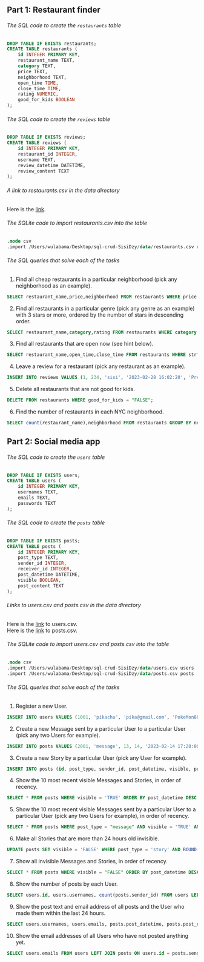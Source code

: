 ## Part 1: Restaurant finder

###### The SQL code to create the ```restaurants``` table
``` sql
DROP TABLE IF EXISTS restaurants;
CREATE TABLE restaurants (
    id INTEGER PRIMARY KEY,
    restaurant_name TEXT,
    category TEXT,
    price TEXT,
    neighborhood TEXT,
    open_time TIME,
    close_time TIME,
    rating NUMERIC,
    good_for_kids BOOLEAN
);
```

###### The SQL code to create the ```reviews``` table
``` sql
DROP TABLE IF EXISTS reviews;
CREATE TABLE reviews (
    id INTEGER PRIMARY KEY,
    restaurant_id INTEGER,
    username TEXT,
    review_datetime DATETIME,
    review_content TEXT
);
```

###### A link to restaurants.csv in the data directory
Here is the [link](data/restaurants.csv).

###### The SQLite code to import restaurants.csv into the table
``` sql
.mode csv  
.import /Users/wulabama/Desktop/sql-crud-SisiDzy/data/restaurants.csv restaurants
```

###### The SQL queries that solve each of the tasks
1. Find all cheap restaurants in a particular neighborhood (pick any neighborhood as an example).
``` sql
SELECT restaurant_name,price,neighborhood FROM restaurants WHERE price = "Cheap" AND neighborhood = "SoHo";
```
2. Find all restaurants in a particular genre (pick any genre as an example) with 3 stars or more, ordered by the number of stars in descending order.
``` sql
SELECT restaurant_name,category,rating FROM restaurants WHERE category = "Mexican" AND rating >= 3.0 ORDER BY rating DESC;
```
3. Find all restaurants that are open now (see hint below).
``` sql
SELECT restaurant_name,open_time,close_time FROM restaurants WHERE strftime('%H:%M', 'now', 'localtime') BETWEEN open_time AND close_time;
```
4. Leave a review for a restaurant (pick any restaurant as an example).
``` sql
INSERT INTO reviews VALUES (1, 234, 'sisi', '2023-02-28 16:02:20', 'Pretty nice!');
```
5. Delete all restaurants that are not good for kids.
``` sql
DELETE FROM restaurants WHERE good_for_kids = "FALSE";
```
6. Find the number of restaurants in each NYC neighborhood.
``` sql
SELECT count(restaurant_name),neighborhood FROM restaurants GROUP BY neighborhood;
```

## Part 2: Social media app

###### The SQL code to create the ```users``` table
``` sql
DROP TABLE IF EXISTS users;
CREATE TABLE users (
    id INTEGER PRIMARY KEY,
    usernames TEXT,
    emails TEXT,
    passwords TEXT
);
```

###### The SQL code to create the ```posts``` table
``` sql
DROP TABLE IF EXISTS posts;
CREATE TABLE posts (
    id INTEGER PRIMARY KEY,
    post_type TEXT,
    sender_id INTEGER,
    receiver_id INTEGER,
    post_datetime DATETIME,
    visible BOOLEAN,
    post_content TEXT
);
```

###### Links to users.csv and posts.csv in the data directory
Here is the [link](data/users.csv) to users.csv.  
Here is the [link](data/posts.csv) to posts.csv.

###### The SQLite code to import users.csv and posts.csv into the table
``` sql
.mode csv
.import /Users/wulabama/Desktop/sql-crud-SisiDzy/data/users.csv users
.import /Users/wulabama/Desktop/sql-crud-SisiDzy/data/posts.csv posts
```

###### The SQL queries that solve each of the tasks
1. Register a new User.
``` sql
INSERT INTO users VALUES (1001, 'pikachu', 'pika@gmail.com', 'PokeMon8890');
```
2. Create a new Message sent by a particular User to a particular User (pick any two Users for example).
``` sql
INSERT INTO posts VALUES (2001, 'message', 13, 14, '2023-02-14 17:20:00', 'TRUE', 'Love U babe.');
```
3. Create a new Story by a particular User (pick any User for example).
``` sql
INSERT INTO posts (id, post_type, sender_id, post_datetime, visible, post_content) VALUES (2002, 'story', 345, '2023-03-02 13:07:02', 'TRUE', 'Interesting dog.');
```
4. Show the 10 most recent visible Messages and Stories, in order of recency.
``` sql
SELECT * FROM posts WHERE visible = 'TRUE' ORDER BY post_datetime DESC LIMIT 10;
```
5. Show the 10 most recent visible Messages sent by a particular User to a particular User (pick any two Users for example), in order of recency.
``` sql
SELECT * FROM posts WHERE post_type = "message" AND visible = 'TRUE' AND sender_id = 100 AND receiver_id = 250 ORDER BY post_datetime DESC LIMIT 10;
```
6. Make all Stories that are more than 24 hours old invisible.
``` sql
UPDATE posts SET visible = 'FALSE' WHERE post_type = 'story' AND ROUND((JULIANDAY('now','localtime') - JULIANDAY(post_datetime)) * 24) > 24;
```
7. Show all invisible Messages and Stories, in order of recency.
``` sql
SELECT * FROM posts WHERE visible = "FALSE" ORDER BY post_datetime DESC;
```
8. Show the number of posts by each User.
``` sql
SELECT users.id, users.usernames, count(posts.sender_id) FROM users LEFT JOIN posts ON users.id = posts.sender_id GROUP BY users.id;
```
9. Show the post text and email address of all posts and the User who made them within the last 24 hours.
``` sql
SELECT users.usernames, users.emails, posts.post_datetime, posts.post_content FROM users INNER JOIN posts ON users.id = posts.sender_id WHERE ROUND((JULIANDAY('now','localtime') - JULIANDAY(post_datetime)) * 24) <=24;
```
10. Show the email addresses of all Users who have not posted anything yet.
``` sql
SELECT users.emails FROM users LEFT JOIN posts ON users.id = posts.sender_id WHERE posts.post_content IS NULL;
```

